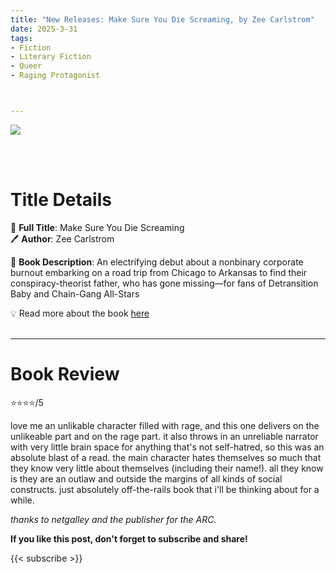 ```yaml
---
title: "New Releases: Make Sure You Die Screaming, by Zee Carlstrom"
date: 2025-3-31
tags: 
- Fiction
- Literary Fiction
- Queer
- Raging Protagonist



---
```


![](https://mpd-biblio-covers.imgix.net/9781250365675.jpg)

<br>
<br>

# Title Details

📕 **Full Title**: Make Sure You Die Screaming
\
🖊 **Author**: Zee Carlstrom

🔎 **Book Description**: An electrifying debut about a nonbinary corporate burnout embarking on a road trip from Chicago to Arkansas to find their conspiracy-theorist father, who has gone missing—for fans of Detransition Baby and Chain-Gang All-Stars


 


💡️ Read more about the book [here](https://us.macmillan.com/books/9781250365675/makesureyoudiescreaming/)
<br>
<br>

---

# Book Review

⭐⭐⭐⭐/5

love me an unlikable character filled with rage, and this one delivers on the unlikeable part and on the rage part. it also throws in an unreliable narrator with very little brain space for anything that's not self-hatred, so this was an absolute blast of a read. the main character hates themselves so much that they know very little about themselves (including their name!). all they know is they are an outlaw and outside the margins of all kinds of social constructs. just absolutely off-the-rails book that i'll be thinking about for a while.


*thanks to netgalley and the publisher for the ARC.*


**If you like this post, don't forget to subscribe and share!**

{{< subscribe >}}
